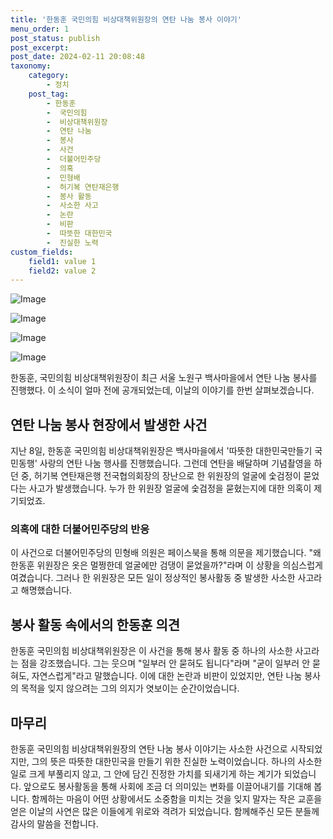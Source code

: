 ```yaml
---
title: '한동훈 국민의힘 비상대책위원장의 연탄 나눔 봉사 이야기'
menu_order: 1
post_status: publish
post_excerpt: 
post_date: 2024-02-11 20:08:48
taxonomy:
    category:
        - 정치
    post_tag:
        - 한동훈
        -  국민의힘
        -  비상대책위원장
        -  연탄 나눔
        -  봉사
        -  사건
        -  더불어민주당
        -  의혹
        -  민형배
        -  허기복 연탄재은행
        -  봉사 활동
        -  사소한 사고
        -  논란
        -  비판
        -  따뜻한 대한민국
        -  진실한 노력
custom_fields:
    field1: value 1
    field2: value 2
---
```


![Image](https://imgnews.pstatic.net/image/081/2024/02/10/0003429737_001_20240210215604366.png?type=w647)

![Image](https://imgnews.pstatic.net/image/081/2024/02/10/0003429737_002_20240210215604425.jpg?type=w647)

![Image](https://imgnews.pstatic.net/image/081/2024/02/10/0003429737_003_20240210215604475.png?type=w647)

![Image](https://imgnews.pstatic.net/image/081/2024/02/10/0003429737_004_20240210215605043.jpg?type=w647)

한동훈, 국민의힘 비상대책위원장이 최근 서울 노원구 백사마을에서 연탄 나눔 봉사를 진행했다. 이 소식이 얼마 전에 공개되었는데, 이날의 이야기를 한번 살펴보겠습니다.
## 연탄 나눔 봉사 현장에서 발생한 사건
지난 8일, 한동훈 국민의힘 비상대책위원장은 백사마을에서 '따뜻한 대한민국만들기 국민동행' 사랑의 연탄 나눔 행사를 진행했습니다. 그런데 연탄을 배달하며 기념촬영을 하던 중, 허기복 연탄재은행 전국협의회장의 장난으로 한 위원장의 얼굴에 숯검정이 묻었다는 사고가 발생했습니다. 누가 한 위원장 얼굴에 숯검정을 묻혔는지에 대한 의혹이 제기되었죠.
### 의혹에 대한 더불어민주당의 반응
이 사건으로 더불어민주당의 민형배 의원은 페이스북을 통해 의문을 제기했습니다. "왜 한동훈 위원장은 옷은 멀쩡한데 얼굴에만 검댕이 묻었을까?"라며 이 상황을 의심스럽게 여겼습니다. 그러나 한 위원장은 모든 일이 정상적인 봉사활동 중 발생한 사소한 사고라고 해명했습니다. 
## 봉사 활동 속에서의 한동훈 의견
한동훈 국민의힘 비상대책위원장은 이 사건을 통해 봉사 활동 중 하나의 사소한 사고라는 점을 강조했습니다. 그는 웃으며 "일부러 안 묻혀도 됩니다"라며 "굳이 일부러 안 묻혀도, 자연스럽게"라고 말했습니다. 이에 대한 논란과 비판이 있었지만, 연탄 나눔 봉사의 목적을 잊지 않으려는 그의 의지가 엿보이는 순간이었습니다.
## 마무리
한동훈 국민의힘 비상대책위원장의 연탄 나눔 봉사 이야기는 사소한 사건으로 시작되었지만, 그의 뜻은 따뜻한 대한민국을 만들기 위한 진실한 노력이었습니다. 하나의 사소한 일로 크게 부풀리지 않고, 그 안에 담긴 진정한 가치를 되새기게 하는 계기가 되었습니다. 앞으로도 봉사활동을 통해 사회에 조금 더 의미있는 변화를 이끌어내기를 기대해 봅니다. 함께하는 마음이 어떤 상황에서도 소중함을 미치는 것을 잊지 말자는 작은 교훈을 얻은 이날의 사연은 많은 이들에게 위로와 격려가 되었습니다. 함께해주신 모든 분들께 감사의 말씀을 전합니다.
